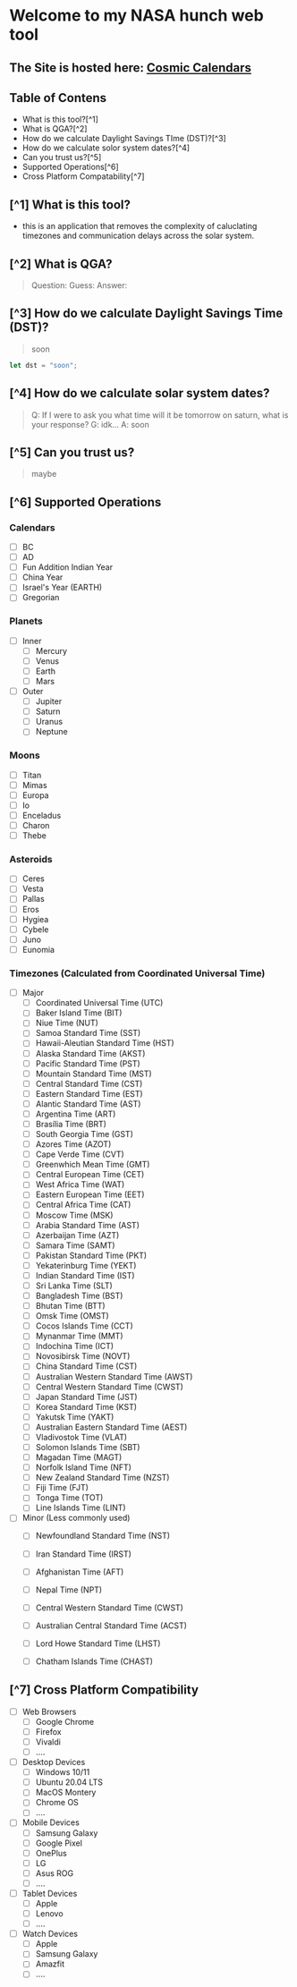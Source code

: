 # Welcome to my NASA hunch web tool 
## The Site is hosted here: [Cosmic Calendars](https://zone.shuttleapp.rs)


## Table of Contens

  * What is this tool?[^1]
  * What is QGA?[^2]
  * How do we calculate Daylight Savings TIme (DST)?[^3]
  * How do we calculate solor system dates?[^4]
  * Can you trust us?[^5]
  * Supported Operations[^6]
  * Cross Platform Compatability[^7]



## [^1] What is this tool?
* this is an application that removes the complexity of caluclating timezones and communication delays across the solar system.

## [^2] What is QGA? 
> Question:
> Guess:
> Answer:

## [^3] How do we calculate Daylight Savings Time (DST)?
> soon 
```rust 
let dst = "soon";
```
## [^4] How do we calculate solar system dates? 

> Q: If I were to ask you what time will it be tomorrow on saturn, what is your response? 
> G: idk...
> A: soon

## [^5] Can you trust us?
> maybe

## [^6] Supported Operations

### Calendars
  - [ ] BC
  - [ ] AD
  - [ ] Fun Addition Indian Year
  - [ ] China Year
  - [ ] Israel's Year (EARTH)
  - [ ] Gregorian

### Planets
- [ ] Inner
  - [ ] Mercury
  - [ ] Venus
  - [ ] Earth
  - [ ] Mars

- [ ] Outer
  - [ ] Jupiter
  - [ ] Saturn
  - [ ] Uranus
  - [ ] Neptune

### Moons
- [ ] Titan
- [ ] Mimas
- [ ] Europa
- [ ] Io
- [ ] Enceladus
- [ ] Charon
- [ ] Thebe

### Asteroids
- [ ] Ceres
- [ ] Vesta
- [ ] Pallas
- [ ] Eros
- [ ] Hygiea
- [ ] Cybele
- [ ] Juno
- [ ] Eunomia

### Timezones (Calculated from Coordinated Universal Time)
  - [ ] Major
    - [ ] Coordinated Universal Time (UTC)
    - [ ] Baker Island Time (BIT)
    - [ ] Niue Time (NUT)
    - [ ] Samoa Standard Time (SST)
    - [ ] Hawaii-Aleutian Standard Time (HST)
    - [ ] Alaska Standard Time (AKST)
    - [ ] Pacific Standard Time (PST)
    - [ ] Mountain Standard Time (MST)
    - [ ] Central Standard Time (CST)
    - [ ] Eastern Standard Time (EST)
    - [ ] Alantic Standard Time (AST)
    - [ ] Argentina Time (ART)
    - [ ] Brasília Time (BRT)
    - [ ] South Georgia Time (GST)
    - [ ] Azores Time (AZOT)
    - [ ] Cape Verde Time (CVT)
    - [ ] Greenwhich Mean Time (GMT)
    - [ ] Central European Time (CET)
    - [ ] West Africa Time (WAT)
    - [ ] Eastern European Time (EET)
    - [ ] Central Africa Time (CAT)
    - [ ] Moscow Time (MSK)
    - [ ] Arabia Standard Time (AST)
    - [ ] Azerbaijan Time (AZT)
    - [ ] Samara Time (SAMT)
    - [ ] Pakistan Standard Time (PKT)
    - [ ] Yekaterinburg Time (YEKT)
    - [ ] Indian Standard Time (IST)
    - [ ] Sri Lanka Time (SLT)
    - [ ] Bangladesh Time (BST)
    - [ ] Bhutan Time (BTT)
    - [ ] Omsk Time (OMST)
    - [ ] Cocos Islands Time (CCT)
    - [ ] Mynanmar Time (MMT)
    - [ ] Indochina Time (ICT)
    - [ ] Novosibirsk Time (NOVT)
    - [ ] China Standard Time (CST)
    - [ ] Australian Western Standard Time (AWST)
    - [ ] Central Western Standard Time (CWST)
    - [ ] Japan Standard Time (JST)
    - [ ] Korea Standard Time (KST)
    - [ ] Yakutsk Time (YAKT)
    - [ ] Australian Eastern Standard Time (AEST)
    - [ ] Vladivostok Time (VLAT)
    - [ ] Solomon Islands Time (SBT)
    - [ ] Magadan Time (MAGT)
    - [ ] Norfolk Island Time (NFT)
    - [ ] New Zealand Standard Time (NZST)
    - [ ] Fiji Time (FJT)
    - [ ] Tonga Time (TOT)
    - [ ] Line Islands Time (LINT)

  - [ ] Minor (Less commonly used)
    - [ ] Newfoundland Standard Time (NST)
    - [ ] Iran Standard Time (IRST)
    - [ ] Afghanistan Time (AFT)
    - [ ] Nepal Time (NPT)
    - [ ] Central Western Standard Time (CWST)
    - [ ] Australian Central Standard Time (ACST)
    - [ ] Lord Howe Standard Time (LHST)
    - [ ] Chatham Islands Time (CHAST)
    

## [^7] Cross Platform Compatibility

- [ ] Web Browsers
  - [ ] Google Chrome
  - [ ] Firefox
  - [ ] Vivaldi
  - [ ] ....

- [ ] Desktop Devices
  - [ ] Windows 10/11
  - [ ] Ubuntu 20.04 LTS
  - [ ] MacOS Montery
  - [ ] Chrome OS
  - [ ] ....

- [ ] Mobile Devices
  - [ ] Samsung Galaxy
  - [ ] Google Pixel
  - [ ] OnePlus
  - [ ] LG
  - [ ] Asus ROG
  - [ ] ....

- [ ] Tablet Devices
  - [ ] Apple
  - [ ] Lenovo
  - [ ] ....

- [ ] Watch Devices
  - [ ] Apple
  - [ ] Samsung Galaxy
  - [ ] Amazfit
  - [ ] ....
